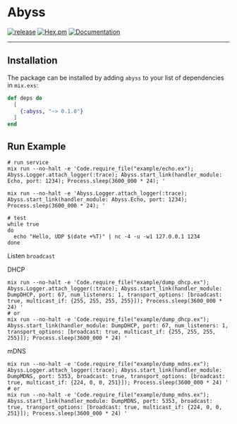 # Abyss

[![release](https://github.com/gsmlg-dev/abyss/actions/workflows/release.yml/badge.svg)](https://github.com/gsmlg-dev/abyss/actions/workflows/release.yml) 
[![Hex.pm](https://img.shields.io/hexpm/v/abyss.svg)](https://hex.pm/packages/abyss) 
[![Documentation](https://img.shields.io/badge/documentation-gray)](https://hexdocs.pm/abyss)

---

## Installation

The package can be installed by adding `abyss` to your list of dependencies in `mix.exs`:

```elixir
def deps do
  [
    {:abyss, "~> 0.1.0"}
  ]
end
```

## Run Example

```shell
# run service
mix run --no-halt -e 'Code.require_file("example/echo.ex"); Abyss.Logger.attach_logger(:trace); Abyss.start_link(handler_module: Echo, port: 1234); Process.sleep(3600_000 * 24); '

mix run --no-halt -e 'Abyss.Logger.attach_logger(:trace); Abyss.start_link(handler_module: Abyss.Echo, port: 1234); Process.sleep(3600_000 * 24); '

# test
while true
do 
  echo "Hello, UDP $(date +%T)" | nc -4 -u -w1 127.0.0.1 1234
done
```

Listen `broadcast`

DHCP

```shell
mix run --no-halt -e 'Code.require_file("example/dump_dhcp.ex"); Abyss.Logger.attach_logger(:trace); Abyss.start_link(handler_module: DumpDHCP, port: 67, num_listeners: 1, transport_options: [broadcast: true, multicast_if: {255, 255, 255, 255}]); Process.sleep(3600_000 * 24) '
# or
mix run --no-halt -e 'Code.require_file("example/dump_dhcp.ex"); Abyss.start_link(handler_module: DumpDHCP, port: 67, num_listeners: 1, transport_options: [broadcast: true, multicast_if: {255, 255, 255, 255}]); Process.sleep(3600_000 * 24) '
```

mDNS

```shell
mix run --no-halt -e 'Code.require_file("example/dump_mdns.ex"); Abyss.Logger.attach_logger(:trace); Abyss.start_link(handler_module: DumpMDNS, port: 5353, broadcast: true, transport_options: [broadcast: true, multicast_if: {224, 0, 0, 251}]); Process.sleep(3600_000 * 24) '
# or
mix run --no-halt -e 'Code.require_file("example/dump_mdns.ex"); Abyss.start_link(handler_module: DumpMDNS, port: 5353, broadcast: true, transport_options: [broadcast: true, multicast_if: {224, 0, 0, 251}]); Process.sleep(3600_000 * 24) '
```
